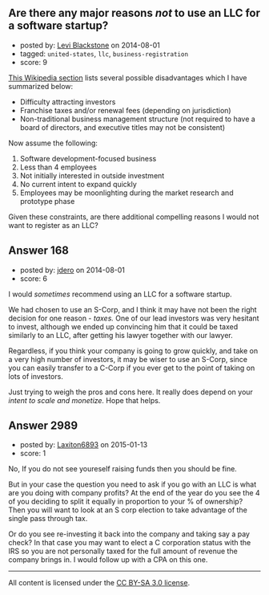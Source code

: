 ## Are there any major reasons *not* to use an LLC for a software startup?

- posted by: [Levi Blackstone](https://stackexchange.com/users/420597/levi-blackstone) on 2014-08-01
- tagged: `united-states`, `llc`, `business-registration`
- score: 9

[This Wikipedia section](http://en.wikipedia.org/wiki/Limited_liability_company#Disadvantages) lists several possible disadvantages which I have summarized below:

 * Difficulty attracting investors
 * Franchise taxes and/or renewal fees (depending on jurisdiction)
 * Non-traditional business management structure (not required to have a board of directors, and executive titles may not be consistent)

Now assume the following:

 1. Software development-focused business
 1. Less than 4 employees
 1. Not initially interested in outside investment
 1. No current intent to expand quickly
 1. Employees may be moonlighting during the market research and prototype phase

Given these constraints, are there additional compelling reasons I would not want to register as an LLC?


## Answer 168

- posted by: [jdero](https://stackexchange.com/users/1972448/jdero) on 2014-08-01
- score: 6

I would *sometimes* recommend using an LLC for a software startup.

We had chosen to use an S-Corp, and I think it may have not been the right decision for one reason - *taxes.* One of our lead investors was very hesitant to invest, although we ended up convincing him that it could be taxed similarly to an LLC, after getting his lawyer together with our lawyer.

Regardless, if you think your company is going to grow quickly, and take on a very high number of investors, it may be wiser to use an S-Corp, since you can easily transfer to a C-Corp if you ever get to the point of taking on lots of investors.

Just trying to weigh the pros and cons here. It really does depend on your *intent to scale and monetize.* Hope that helps.


## Answer 2989

- posted by: [Laxiton6893](https://stackexchange.com/users/2181902/laxiton6893) on 2015-01-13
- score: 1

No, If you do not see youreself raising funds then you should be fine. 

But in your case the question you need to ask if you go with an LLC is what are you doing with company profits? At the end of the year do you see the 4 of you deciding to split it equally in proportion to your % of ownership? Then you will want to look at an S corp election to take advantage of the single pass through tax. 

Or do you see re-investing it back into the company and taking say a pay check? In that case you may want to elect a C corporation status with the IRS so you are not personally taxed for the full amount of revenue the company brings in. I would follow up with a CPA on this one. 



---

All content is licensed under the [CC BY-SA 3.0 license](https://creativecommons.org/licenses/by-sa/3.0/).
